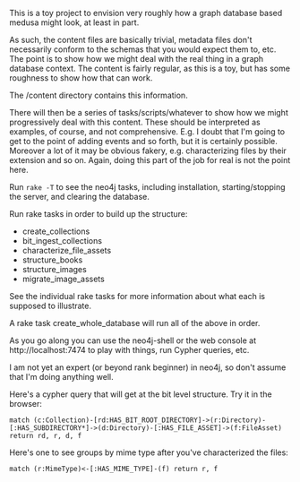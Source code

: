 This is a toy project to envision very roughly how a graph database based medusa might look, at least in part.

As such, the content files are basically trivial, metadata files don't necessarily conform to the schemas that
you would expect them to, etc. The point is to show how we might deal with the real thing in a graph database
context. The content is fairly regular, as this is a toy, but has some roughness to show how that can work.

The /content directory contains this information.

There will then be a series of tasks/scripts/whatever to show how we might progressively deal with this content.
These should be interpreted as examples, of course, and not comprehensive. E.g. I doubt that I'm going to get
to the point of adding events and so forth, but it is certainly possible. Moreover a lot of it may be obvious
fakery, e.g. characterizing files by their extension and so on. Again, doing this part of the job for real
is not the point here.

Run ```rake -T``` to see the neo4j tasks, including installation, starting/stopping the server, and clearing
the database.

Run rake tasks in order to build up the structure:

* create_collections
* bit_ingest_collections
* characterize_file_assets
* structure_books
* structure_images
* migrate_image_assets

See the individual rake tasks for more information about what each is supposed to illustrate.

A rake task create_whole_database will run all of the above in order.

As you go along you can use the neo4j-shell or the web console at http://localhost:7474 to play with things,
run Cypher queries, etc.

I am not yet an expert (or beyond rank beginner) in neo4j, so don't assume that I'm doing anything well.

Here's a cypher query that will get at the bit level structure. Try it in the browser:

    match (c:Collection)-[rd:HAS_BIT_ROOT_DIRECTORY]->(r:Directory)-[:HAS_SUBDIRECTORY*]->(d:Directory)-[:HAS_FILE_ASSET]->(f:FileAsset) return rd, r, d, f

Here's one to see groups by mime type after you've characterized the files:

    match (r:MimeType)<-[:HAS_MIME_TYPE]-(f) return r, f

